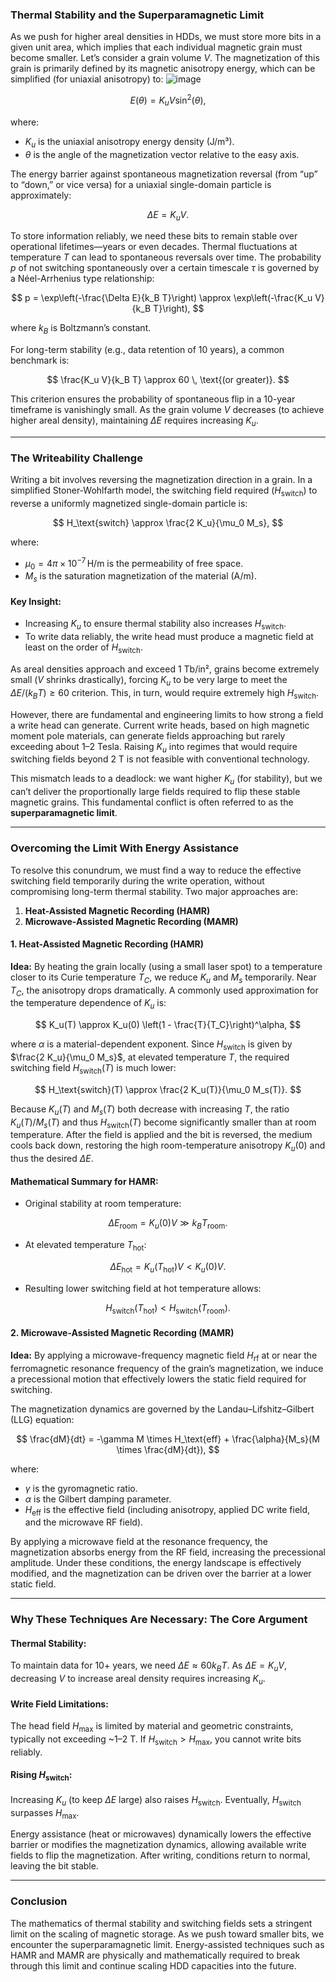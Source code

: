 ### Thermal Stability and the Superparamagnetic Limit

As we push for higher areal densities in HDDs, we must store more bits in a given unit area, which implies that each individual magnetic grain must become smaller. Let’s consider a grain volume $V$. The magnetization of this grain is primarily defined by its magnetic anisotropy energy, which can be simplified (for uniaxial anisotropy) to:
![image](https://github.com/user-attachments/assets/2abe6d33-b40e-4a1c-8a8f-66dc87c23dd7)

$$
E(\theta) = K_u V \sin^2(\theta),
$$

where:
- $K_u$ is the uniaxial anisotropy energy density (J/m³).
- $\theta$ is the angle of the magnetization vector relative to the easy axis.

The energy barrier against spontaneous magnetization reversal (from “up” to “down,” or vice versa) for a uniaxial single-domain particle is approximately:

$$
\Delta E = K_u V.
$$

To store information reliably, we need these bits to remain stable over operational lifetimes—years or even decades. Thermal fluctuations at temperature $T$ can lead to spontaneous reversals over time. The probability $p$ of not switching spontaneously over a certain timescale $\tau$ is governed by a Néel-Arrhenius type relationship:

$$
p = \exp\left(-\frac{\Delta E}{k_B T}\right) \approx \exp\left(-\frac{K_u V}{k_B T}\right),
$$

where $k_B$ is Boltzmann’s constant. 

For long-term stability (e.g., data retention of 10 years), a common benchmark is:

$$
\frac{K_u V}{k_B T} \approx 60 \, \text{(or greater)}.
$$

This criterion ensures the probability of spontaneous flip in a 10-year timeframe is vanishingly small. As the grain volume $V$ decreases (to achieve higher areal density), maintaining $\Delta E$ requires increasing $K_u$.

---

### The Writeability Challenge

Writing a bit involves reversing the magnetization direction in a grain. In a simplified Stoner-Wohlfarth model, the switching field required ($H_\text{switch}$) to reverse a uniformly magnetized single-domain particle is:

$$
H_\text{switch} \approx \frac{2 K_u}{\mu_0 M_s},
$$

where:
- $\mu_0 = 4\pi \times 10^{-7} \, \text{H/m}$ is the permeability of free space.
- $M_s$ is the saturation magnetization of the material (A/m).

#### Key Insight:
- Increasing $K_u$ to ensure thermal stability also increases $H_\text{switch}$.
- To write data reliably, the write head must produce a magnetic field at least on the order of $H_\text{switch}$.

As areal densities approach and exceed 1 Tb/in², grains become extremely small ($V$ shrinks drastically), forcing $K_u$ to be very large to meet the $\Delta E / (k_B T) \geq 60$ criterion. This, in turn, would require extremely high $H_\text{switch}$.

However, there are fundamental and engineering limits to how strong a field a write head can generate. Current write heads, based on high magnetic moment pole materials, can generate fields approaching but rarely exceeding about 1–2 Tesla. Raising $K_u$ into regimes that would require switching fields beyond 2 T is not feasible with conventional technology. 

This mismatch leads to a deadlock: we want higher $K_u$ (for stability), but we can’t deliver the proportionally large fields required to flip these stable magnetic grains. This fundamental conflict is often referred to as the **superparamagnetic limit**.

---

### Overcoming the Limit With Energy Assistance

To resolve this conundrum, we must find a way to reduce the effective switching field temporarily during the write operation, without compromising long-term thermal stability. Two major approaches are:

1. **Heat-Assisted Magnetic Recording (HAMR)**
2. **Microwave-Assisted Magnetic Recording (MAMR)**

#### 1. Heat-Assisted Magnetic Recording (HAMR)

**Idea:** By heating the grain locally (using a small laser spot) to a temperature closer to its Curie temperature $T_C$, we reduce $K_u$ and $M_s$ temporarily. Near $T_C$, the anisotropy drops dramatically. A commonly used approximation for the temperature dependence of $K_u$ is:

$$
K_u(T) \approx K_u(0) \left(1 - \frac{T}{T_C}\right)^\alpha,
$$

where $\alpha$ is a material-dependent exponent. Since $H_\text{switch}$ is given by $\frac{2 K_u}{\mu_0 M_s}$, at elevated temperature $T$, the required switching field $H_\text{switch}(T)$ is much lower:

$$
H_\text{switch}(T) \approx \frac{2 K_u(T)}{\mu_0 M_s(T)}.
$$

Because $K_u(T)$ and $M_s(T)$ both decrease with increasing $T$, the ratio $K_u(T) / M_s(T)$ and thus $H_\text{switch}(T)$ become significantly smaller than at room temperature. After the field is applied and the bit is reversed, the medium cools back down, restoring the high room-temperature anisotropy $K_u(0)$ and thus the desired $\Delta E$.

#### Mathematical Summary for HAMR:
- Original stability at room temperature:
  
$$
  \Delta E_\text{room} = K_u(0) V \gg k_B T_\text{room}.
$$

- At elevated temperature $T_\text{hot}$:
 
$$
  \Delta E_\text{hot} = K_u(T_\text{hot}) V < K_u(0) V.
$$
- Resulting lower switching field at hot temperature allows:
  
$$
  H_\text{switch}(T_\text{hot}) < H_\text{switch}(T_\text{room}).
$$

#### 2. Microwave-Assisted Magnetic Recording (MAMR)

**Idea:** By applying a microwave-frequency magnetic field $H_\text{rf}$ at or near the ferromagnetic resonance frequency of the grain’s magnetization, we induce a precessional motion that effectively lowers the static field required for switching.

The magnetization dynamics are governed by the Landau–Lifshitz–Gilbert (LLG) equation:

$$
\frac{dM}{dt} = -\gamma M \times H_\text{eff} + \frac{\alpha}{M_s}(M \times \frac{dM}{dt}),
$$

where:
- $\gamma$ is the gyromagnetic ratio.
- $\alpha$ is the Gilbert damping parameter.
- $H_\text{eff}$ is the effective field (including anisotropy, applied DC write field, and the microwave RF field).

By applying a microwave field at the resonance frequency, the magnetization absorbs energy from the RF field, increasing the precessional amplitude. Under these conditions, the energy landscape is effectively modified, and the magnetization can be driven over the barrier at a lower static field.

---

### Why These Techniques Are Necessary: The Core Argument

#### Thermal Stability:
To maintain data for 10+ years, we need $\Delta E \approx 60 k_B T$. As $\Delta E = K_u V$, decreasing $V$ to increase areal density requires increasing $K_u$.

#### Write Field Limitations:
The head field $H_\text{max}$ is limited by material and geometric constraints, typically not exceeding ~1–2 T. If $H_\text{switch} > H_\text{max}$, you cannot write bits reliably.

#### Rising $H_\text{switch}$:
Increasing $K_u$ (to keep $\Delta E$ large) also raises $H_\text{switch}$. Eventually, $H_\text{switch}$ surpasses $H_\text{max}$.

Energy assistance (heat or microwaves) dynamically lowers the effective barrier or modifies the magnetization dynamics, allowing available write fields to flip the magnetization. After writing, conditions return to normal, leaving the bit stable.

---

### Conclusion

The mathematics of thermal stability and switching fields sets a stringent limit on the scaling of magnetic storage. As we push toward smaller bits, we encounter the superparamagnetic limit. Energy-assisted techniques such as HAMR and MAMR are physically and mathematically required to break through this limit and continue scaling HDD capacities into the future.
